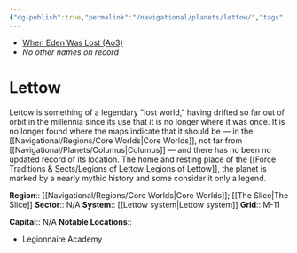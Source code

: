```yaml
---
{"dg-publish":true,"permalink":"/navigational/planets/lettow/","tags":["map","planet","core"],"noteIcon":"saber1"}
---
```


- [When Eden Was Lost (Ao3)](https://archiveofourown.org/works/19334440/chapters/45992584)
- *No other names on record*
# Lettow

Lettow is something of a legendary "lost world," having drifted so far out of orbit in the millennia since its use that it is no longer where it was once. It is no longer found where the maps indicate that it should be — in the [[Navigational/Regions/Core Worlds\|Core Worlds]], not far from [[Navigational/Planets/Columus\|Columus]] — and there has no been no updated record of its location. The home and resting place of the [[Force Traditions & Sects/Legions of Lettow\|Legions of Lettow]], the planet is marked by a nearly mythic history and some consider it only a legend. 

**Region**::  [[Navigational/Regions/Core Worlds\|Core Worlds]]; [[The Slice\|The Slice]]
**Sector**::  N/A
**System**::  [[Lettow system\|Lettow system]]
**Grid**::  M-11

**Capital**::  N/A
**Notable Locations**::
- Legionnaire Academy
